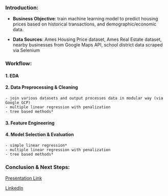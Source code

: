 
### Introduction:
- **Business Objective**: train machine learning model to predict housing prices based on historical transactions, and demographic/economic data. 

- **Data Sources**: Ames Housing Price dataset, Ames Real Estate dataset, nearby businesses from Google Maps API, school district data scraped via Selenium


### Workflow:
#### 1. EDA
#### 2. Data Preprocessing & Cleaning
    - join various datasets and output processes data in modular way (via Google GCP) 
    - multiple linear regression with penalization 
    - tree based methods*
    
#### 3. Feature Engineering 
#### 4. Model Selection & Evaluation

    - simple linear regression* 
    - multiple linear regression with penalization 
    - tree based methods*

### Conclusion & Next Steps:

[Presentation Link](https://docs.google.com/presentation/d/e/2PACX-1vTwgx46PhYLmv9CE4WLe6vR455BjeoW19-jO4MOVxYVuZaOJlLhFfgMfChJHitvr4oYjGdSrWOjLH44/pub?start=false&loop=false&delayms=3000&slide=id.g104edfb523a_0_270)

[LinkedIn](https://www.linkedin.com/in/nickelworks/)
